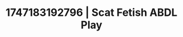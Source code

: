 ---
categories:
- Erotic friction
- Cyberpunk intimacy
- Sensual choreography
- Lace and desire
- 3D erotic games
image: /assets/images/1747183192796.jpg
layout: post
seo:
  description: Featured content with high-quality Scat Fetish, ABDL Play. HD images
    available.
  keywords: Scat Fetish, ABDL Play
  og_image: /assets/images/1747183192796.jpg
  schema_type: VisualArtwork
tags:
- ABDL Play
- '#1747183192796'
- Scat Fetish
title: 1747183192796 | Scat Fetish ABDL Play
---
